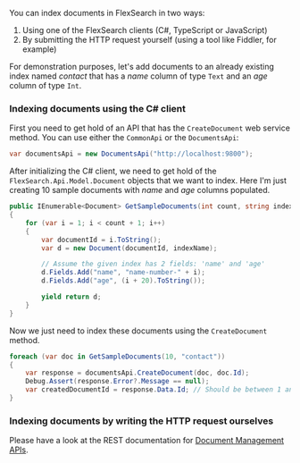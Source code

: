 You can index documents in FlexSearch in two ways:

1. Using one of the FlexSearch clients (C#, TypeScript or JavaScript)
2. By submitting the HTTP request yourself (using a tool like Fiddler, for example)

For demonstration purposes, let's add documents to an already existing index named *contact* that has a *name* column of type `Text` and an *age* column of type `Int`.

### Indexing documents using the C# client

First you need to get hold of an API that has the `CreateDocument` web service method. You can use either the `CommonApi` or the `DocumentsApi`:

```csharp
var documentsApi = new DocumentsApi("http://localhost:9800");
```

After initializing the C# client, we need to get hold of the `FlexSearch.Api.Model.Document` objects that we want to index. Here I'm just creating 10 sample documents with *name* and *age* columns populated.

```csharp
public IEnumerable<Document> GetSampleDocuments(int count, string indexName)
{
    for (var i = 1; i < count + 1; i++)
    {
        var documentId = i.ToString();
        var d = new Document(documentId, indexName);

        // Assume the given index has 2 fields: 'name' and 'age'
        d.Fields.Add("name", "name-number-" + i);
        d.Fields.Add("age", (i + 20).ToString());

        yield return d;
    }
}
```

Now we just need to index these documents using the `CreateDocument` method.

```csharp
foreach (var doc in GetSampleDocuments(10, "contact"))
{
    var response = documentsApi.CreateDocument(doc, doc.Id);
    Debug.Assert(response.Error?.Message == null);
    var createdDocumentId = response.Data.Id; // Should be between 1 and 10
}
```

### Indexing documents by writing the HTTP request ourselves

Please have a look at the REST documentation for [Document Management APIs].

[Document Management APIs]: http://flexsearch.net/docs/rest/document-management-apis/#create-document-by-id